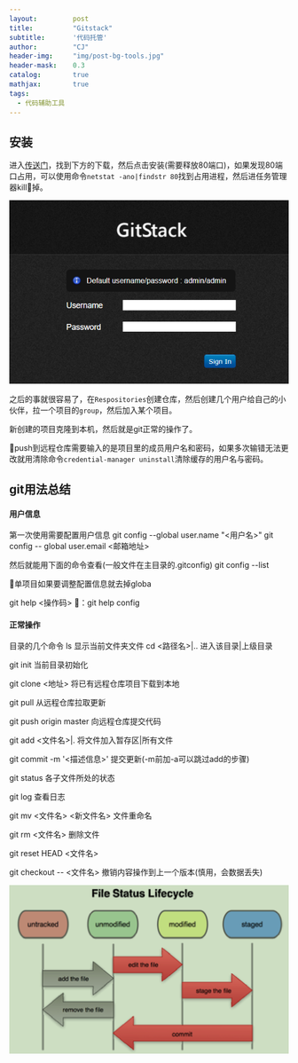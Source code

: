 ```yaml
---
layout: 		post
title: 			"Gitstack"
subtitle: 		'代码托管'
author: 		"CJ"
header-img: 	"img/post-bg-tools.jpg"
header-mask: 	0.3
catalog: 		true
mathjax:        true
tags:
  - 代码辅助工具
---
```


## 安装
进入[传送门](https://gitstack.com/)，找到下方的下载，然后点击安装(需要释放80端口)，如果发现80端口占用，可以使用命令`netstat -ano|findstr 80`找到占用进程，然后进任务管理器kill🔪掉。

![](/img/in-posts/20200317-gitstack-1.png)

之后的事就很容易了，在`Respositories`创建仓库，然后创建几个用户给自己的小伙伴，拉一个项目的`group`，然后加入某个项目。

新创建的项目克隆到本机，然后就是git正常的操作了。

🌟push到远程仓库需要输入的是项目里的成员用户名和密码，如果多次输错无法更改就用清除命令`credential-manager uninstall`清除缓存的用户名与密码。

## git用法总结
#### 用户信息
第一次使用需要配置用户信息
git config --global user.name "<用户名>"
git config -- global user.email <邮箱地址>

然后就能用下面的命令查看(一般文件在主目录的.gitconfig)
git config --list

🌟单项目如果要调整配置信息就去掉globa

git help <操作码> 🌰：git help config

#### 正常操作
目录的几个命令
ls 显示当前文件夹文件
cd <路径名>|.. 进入该目录|上级目录

git init 当前目录初始化

git clone <地址> 将已有远程仓库项目下载到本地

git pull 从远程仓库拉取更新

git push origin master 向远程仓库提交代码

git add <文件名>|. 将文件加入暂存区|所有文件

git commit -m '<描述信息>' 提交更新(-m前加-a可以跳过add的步骤)

git status 各子文件所处的状态

git log 查看日志

git mv <文件名> <新文件名> 文件重命名

git rm <文件名> 删除文件

git reset HEAD <文件名>

git checkout -- <文件名> 撤销内容操作到上一个版本(慎用，会数据丢失)

![](/img/in-posts/20200317-file-status.png)